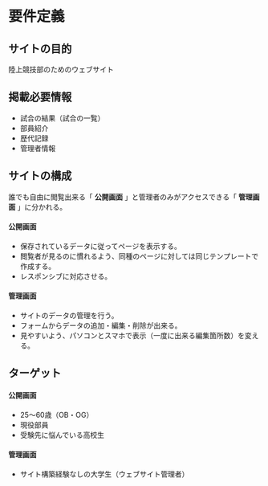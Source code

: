 # 要件定義
## サイトの目的
陸上競技部のためのウェブサイト

## 掲載必要情報
- 試合の結果（試合の一覧）
- 部員紹介
- 歴代記録
- 管理者情報

## サイトの構成
誰でも自由に閲覧出来る「 **公開画面** 」と管理者のみがアクセスできる「 **管理画面** 」に分かれる。
#### 公開画面
- 保存されているデータに従ってページを表示する。
- 閲覧者が見るのに慣れるよう、同種のページに対しては同じテンプレートで作成する。
- レスポンシブに対応させる。

#### 管理画面
- サイトのデータの管理を行う。
- フォームからデータの追加・編集・削除が出来る。
- 見やすいよう、パソコンとスマホで表示（一度に出来る編集箇所数）を変える。

## ターゲット
#### 公開画面
- 25〜60歳（OB・OG）
- 現役部員
- 受験先に悩んでいる高校生

#### 管理画面
- サイト構築経験なしの大学生（ウェブサイト管理者）
